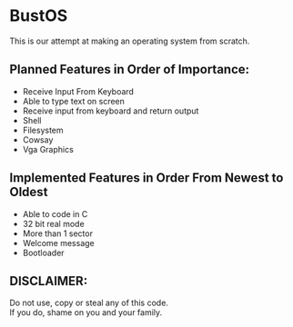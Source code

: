 # BustOS
This is our attempt at making an operating system from scratch.
## Planned Features in Order of Importance:
- Receive Input From Keyboard
- Able to type text on screen
- Receive input from keyboard and return output
- Shell
- Filesystem
- Cowsay
- Vga Graphics
## Implemented Features in Order From Newest to Oldest
- Able to code in C  
- 32 bit real mode  
- More than 1 sector  
- Welcome message  
- Bootloader
## DISCLAIMER:
Do not use, copy or steal any of this code. <br>
If you do, shame on you and your family.
